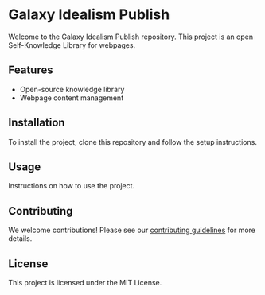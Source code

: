 # Galaxy Idealism Publish

Welcome to the Galaxy Idealism Publish repository. This project is an open Self-Knowledge Library for webpages.

## Features
- Open-source knowledge library
- Webpage content management

## Installation
To install the project, clone this repository and follow the setup instructions.

## Usage
Instructions on how to use the project.

## Contributing
We welcome contributions! Please see our [contributing guidelines](CONTRIBUTING.md) for more details.

## License
This project is licensed under the MIT License.
